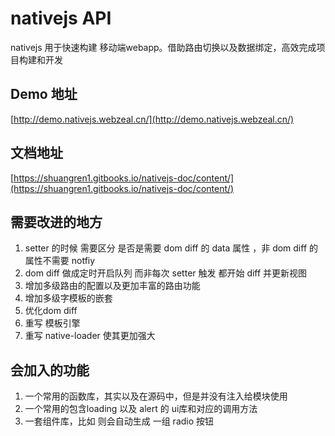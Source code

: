# nativejs API

nativejs 用于快速构建 移动端webapp。借助路由切换以及数据绑定，高效完成项目构建和开发

## Demo 地址
[http://demo.nativejs.webzeal.cn/](http://demo.nativejs.webzeal.cn/)

## 文档地址
[https://shuangren1.gitbooks.io/nativejs-doc/content/](https://shuangren1.gitbooks.io/nativejs-doc/content/)

## 需要改进的地方
1. setter 的时候 需要区分 是否是需要 dom diff 的 data 属性 ，非 dom diff 的属性不需要 notfiy
2. dom diff 做成定时开启队列 而非每次 setter 触发 都开始 diff 并更新视图
3. 增加多级路由的配置以及更加丰富的路由功能
4. 增加多级字模板的嵌套
5. 优化dom diff
6. 重写 模板引擎
7. 重写 native-loader 使其更加强大

## 会加入的功能
1. 一个常用的函数库，其实以及在源码中，但是并没有注入给模块使用
2. 一个常用的包含loading  以及 alert 的 ui库和对应的调用方法
3. 一套组件库，比如 <native-radio /> 则会自动生成 一组 radio 按钮